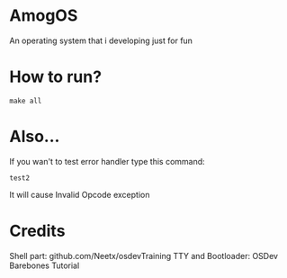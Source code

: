 # AmogOS
An operating system that i developing just for fun

# How to run?

```make all```

# Also...
If you wan't to test error handler type this command:
```
test2
```
It will cause Invalid Opcode exception

# Credits
Shell part: github.com/Neetx/osdevTraining
TTY and Bootloader: OSDev Barebones Tutorial
